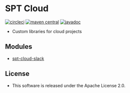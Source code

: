 # SPT Cloud

[![circleci](https://img.shields.io/badge/circleci-spt--cloud-brightgreen.svg)](https://circleci.com/gh/spt-oss/spt-cloud)
[![maven central](https://img.shields.io/badge/maven_central-spt--cloud-blue.svg)](https://mvnrepository.com/artifact/com.github.spt-oss/spt-cloud)
[![javadoc](https://img.shields.io/badge/javadoc-spt--cloud-blue.svg)](https://www.javadoc.io/doc/com.github.spt-oss/spt-cloud)

* Custom libraries for cloud projects

## Modules

* [spt-cloud-slack](./spt-cloud-slack)

## License

* This software is released under the Apache License 2.0.
